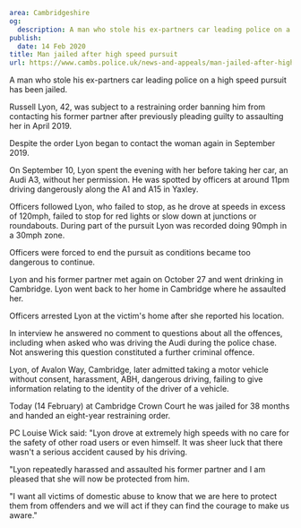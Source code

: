 ```yaml
area: Cambridgeshire
og:
  description: A man who stole his ex-partners car leading police on a high speed pursuit has been jailed.
publish:
  date: 14 Feb 2020
title: Man jailed after high speed pursuit
url: https://www.cambs.police.uk/news-and-appeals/man-jailed-after-high-speed-pursuit
```

A man who stole his ex-partners car leading police on a high speed pursuit has been jailed.

Russell Lyon, 42, was subject to a restraining order banning him from contacting his former partner after previously pleading guilty to assaulting her in April 2019.

Despite the order Lyon began to contact the woman again in September 2019.

On September 10, Lyon spent the evening with her before taking her car, an Audi A3, without her permission. He was spotted by officers at around 11pm driving dangerously along the A1 and A15 in Yaxley.

Officers followed Lyon, who failed to stop, as he drove at speeds in excess of 120mph, failed to stop for red lights or slow down at junctions or roundabouts. During part of the pursuit Lyon was recorded doing 90mph in a 30mph zone.

Officers were forced to end the pursuit as conditions became too dangerous to continue.

Lyon and his former partner met again on October 27 and went drinking in Cambridge. Lyon went back to her home in Cambridge where he assaulted her.

Officers arrested Lyon at the victim's home after she reported his location.

In interview he answered no comment to questions about all the offences, including when asked who was driving the Audi during the police chase. Not answering this question constituted a further criminal offence.

Lyon, of Avalon Way, Cambridge, later admitted taking a motor vehicle without consent, harassment, ABH, dangerous driving, failing to give information relating to the identity of the driver of a vehicle.

Today (14 February) at Cambridge Crown Court he was jailed for 38 months and handed an eight-year restraining order.

PC Louise Wick said: "Lyon drove at extremely high speeds with no care for the safety of other road users or even himself. It was sheer luck that there wasn't a serious accident caused by his driving.

"Lyon repeatedly harassed and assaulted his former partner and I am pleased that she will now be protected from him.

"I want all victims of domestic abuse to know that we are here to protect them from offenders and we will act if they can find the courage to make us aware."
